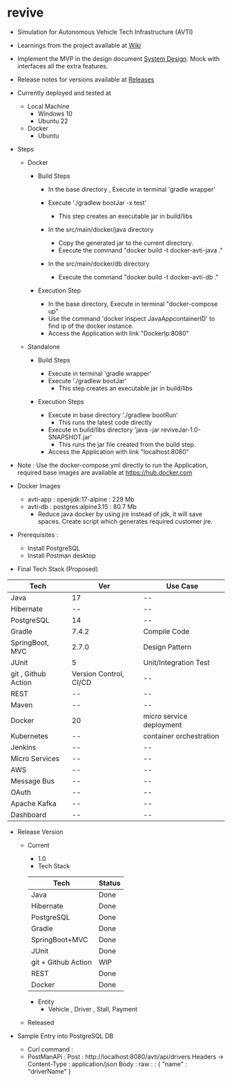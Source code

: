# revive

* Simulation for Autonomous Vehicle Tech Infrastructure (AVTI)

* Learnings from the project available at [Wiki](https://github.com/sachinsshetty/revive/blob/main/doc/wiki.md)

* Implement the MVP in the design document [System Design](https://github.com/sachinsshetty/revive/blob/main/doc/system_design.md). Mock with interfaces all the extra features.

* Release notes for versions available at [Releases](https://github.com/sachinsshetty/revive/blob/main/doc/release.md)

* Currently deployed and tested at
  * Local Machine
    * Windows 10
    * Ubuntu 22
  * Docker
    * Ubuntu

* Steps
  * Docker
    * Build Steps
      * In the base directory , Execute in terminal 'gradle wrapper'
      * Execute './gradlew bootJar -x test'
        * This step creates an executable jar in build/libs

      * In the src/main/docker/java directory
        * Copy the generated jar to the current directory.
        * Execute the command "docker build -t docker-avti-java ."
      * In the src/main/docker/db directory
        * Execute the command "docker build -t docker-avti-db ."

    * Execution Step
      * In the base directory, Execute in terminal "docker-compose up"
      * Use the command 'docker inspect JavaAppcontainerID' to find ip of the docker instance.
      * Access the Application with link "DockerIp:8080"

  * Standalone
    * Build Steps
      * Execute in terminal 'gradle wrapper'
      * Execute './gradlew bootJar'
        * This step creates an executable jar in build/libs

    * Execution Steps
      * Execute in base directory './gradlew bootRun'
        * This runs the latest code directly
      * Execute in build/libs directory 'java -jar reviveJar-1.0-SNAPSHOT.jar'
        * This runs the jar file created from the build step.
      * Access the Application with link "localhost:8080"

* Note : Use the docker-compose.yml directly to run the Application, required base images are available at https://hub.docker.com

* Docker Images
  * avti-app : openjdk:17-alpine :  229 Mb
  * avti-db : postgres:alpine3.15 : 80.7 Mb
    * Reduce java docker by using jre instead of jdk, it will save spaces. Create script which generates required customer jre.

* Prerequisites :
  * Install PostgreSQL
  * Install Postman desktop

*  Final Tech Stack (Proposed)

  |Tech | Ver | Use Case |
  |---|---|---|
  | Java | 17  | -- |
  | Hibernate | -- | -- |
  | PostgreSQL | 14 | -- |
  | Gradle | 7.4.2 | Compile Code |
  | SpringBoot, MVC | 2.7.0 | Design Pattern |
  | JUnit | 5 | Unit/Integration Test |
  | git , Github Action | Version Control, CI/CD | -- |
  | REST | -- | -- |
  | Maven | -- | -- |
  | Docker | 20 | micro service deployment |
  | Kubernetes | -- | container orchestration |
  | Jenkins | -- | -- |
  | Micro Services | -- | -- |
  | AWS | -- | -- |
  | Message Bus| -- |-- |
  | OAuth | -- | -- |
  | Apache Kafka | -- | -- |
  | Dashboard | -- | -- |

* Release Version
	* Current  
		* 1.0
      * Tech Stack

      |Tech | Status |
      |---|---|
      | Java | Done |
      | Hibernate | Done |
      | PostgreSQL | Done |
      | Gradle | Done |
      | SpringBoot+MVC | Done |
      | JUnit | Done |
      | git + Github Action | WIP |
      | REST | Done |
      | Docker | Done |

      * Entity
        * Vehicle , Driver , Stall, Payment
  * Released


* Sample Entry into PostgreSQL DB
  * Curl command :
  * PostManAPi : Post : http://localhost:8080/avti/api/drivers
      Headers -> Content-Type : application/json
	    Body : raw :  : { "name" : "driverName" }
